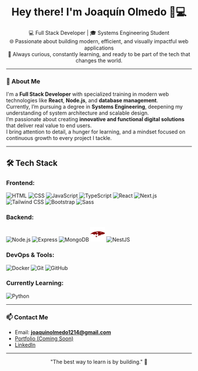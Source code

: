 <h1 align="center">Hey there! I'm Joaquín Olmedo 👋💻</h1>

<p align="center">
  💻 Full Stack Developer | 🎓 Systems Engineering Student <br/>
  🌐 Passionate about building modern, efficient, and visually impactful web applications <br/>
  🚀 Always curious, constantly learning, and ready to be part of the tech that changes the world.
</p>

---

### 🧠 About Me

I'm a **Full Stack Developer** with specialized training in modern web technologies like **React**, **Node.js**, and **database management**.  
Currently, I’m pursuing a degree in **Systems Engineering**, deepening my understanding of system architecture and scalable design.  
I’m passionate about creating **innovative and functional digital solutions** that deliver real value to end users.  
I bring attention to detail, a hunger for learning, and a mindset focused on continuous growth to every project I tackle.

---

## 🛠️ Tech Stack

### Frontend:
<p align="left">
  <img src="https://cdn.jsdelivr.net/gh/devicons/devicon/icons/html5/html5-original.svg" width="40" alt="HTML" />
  <img src="https://cdn.jsdelivr.net/gh/devicons/devicon/icons/css3/css3-original.svg" width="40" alt="CSS" />
  <img src="https://cdn.jsdelivr.net/gh/devicons/devicon/icons/javascript/javascript-original.svg" width="40" alt="JavaScript" />
  <img src="https://cdn.jsdelivr.net/gh/devicons/devicon/icons/typescript/typescript-original.svg" width="40" alt="TypeScript" />
  <img src="https://cdn.jsdelivr.net/gh/devicons/devicon/icons/react/react-original.svg" width="40" alt="React" />
  <img src="https://cdn.jsdelivr.net/gh/devicons/devicon/icons/nextjs/nextjs-original.svg" width="40" alt="Next.js" />
  <img src="https://www.vectorlogo.zone/logos/tailwindcss/tailwindcss-icon.svg" width="40" alt="Tailwind CSS" />
  <img src="https://cdn.jsdelivr.net/gh/devicons/devicon/icons/bootstrap/bootstrap-original.svg" width="40" alt="Bootstrap" />
  <img src="https://cdn.jsdelivr.net/gh/devicons/devicon/icons/sass/sass-original.svg" width="40" alt="Sass" />
</p>

### Backend:
<p align="left">
  <img src="https://cdn.jsdelivr.net/gh/devicons/devicon/icons/nodejs/nodejs-original.svg" width="40" alt="Node.js" />
  <img src="https://cdn.jsdelivr.net/gh/devicons/devicon/icons/express/express-original.svg" width="40" alt="Express" />
  <img src="https://cdn.jsdelivr.net/gh/devicons/devicon/icons/mongodb/mongodb-original.svg" width="40" alt="MongoDB" />
  <img src="https://raw.githubusercontent.com/devicons/devicon/master/icons/mongoose/mongoose-original.svg" width="40" alt="Mongoose" />
  <img src="https://nestjs.com/img/logo-small.svg" width="40" alt="NestJS" />


</p>

### DevOps & Tools:
<p align="left">
  <img src="https://cdn.jsdelivr.net/gh/devicons/devicon/icons/docker/docker-original.svg" width="40" alt="Docker" />
  <img src="https://cdn.jsdelivr.net/gh/devicons/devicon/icons/git/git-original.svg" width="40" alt="Git" />
  <img src="https://cdn.jsdelivr.net/gh/devicons/devicon/icons/github/github-original.svg" width="40" alt="GitHub" />
</p>

### Currently Learning:
<p align="left">
  <img src="https://cdn.jsdelivr.net/gh/devicons/devicon/icons/python/python-original.svg" width="40" alt="Python" />
</p>

---

### 📫 Contact Me

- Email: **joaquinolmedo1214@gmail.com**
- [Portfolio (Coming Soon)]()
- [LinkedIn](https://www.linkedin.com/in/joaquin-olmedo-589312355/)


---

<p align="center">"The best way to learn is by building." 🚀</p>
